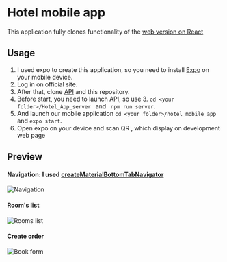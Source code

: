 # Hotel mobile app
This application fully clones functionality of the [web version on React](https://github.com/DanikLebedev/hotel_app_client)
## Usage
1. I used expo to create this application, so you need to install [Expo](https://docs.expo.io/versions/latest/) on your mobile device.
2. Log in on official site.
3. After that, clone [API](https://github.com/DanikLebedev/Hotel_App_server) and this repository.
4. Before start, you need to launch API, so use 3.  ```cd <your folder>/Hotel_App_server ``` and ``` npm run server```.
5. And launch our mobile application  ```cd <your folder>/hotel_mobile_app ``` and ```expo start```.
6. Open expo on your device and scan QR , which display on development web page

## Preview

#### Navigation: I used [createMaterialBottomTabNavigator](https://reactnavigation.org/docs/material-bottom-tab-navigator/)
![Navigation](https://drive.google.com/open?id=1g3BYWxJaArEmjxIB5zC9xlV02V_sPYYf)


#### Room's list
![Rooms list](https://drive.google.com/open?id=1knlg1XddmRLXRSr81Pr3lOl2RORERkdZ)

#### Create order
![Book form](https://drive.google.com/open?id=1acebdCbN61P9GArPK4cLZi3iVEdfL_oR)
